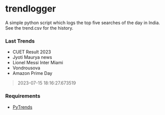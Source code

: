 # trendlogger
A simple python script which logs the top five searches of the day in India.<br>See the trend.csv for the history.<br>

<!-- Last Trends -->
### Last Trends
* CUET Result 2023
* Jyoti Maurya news
* Lionel Messi Inter Miami
* Vondrousova
* Amazon Prime Day
> 2023-07-15 18:16:27.673519

<!-- Requirements -->
### Requirements
* [PyTrends](https://github.com/dreyco676/pytrends)
